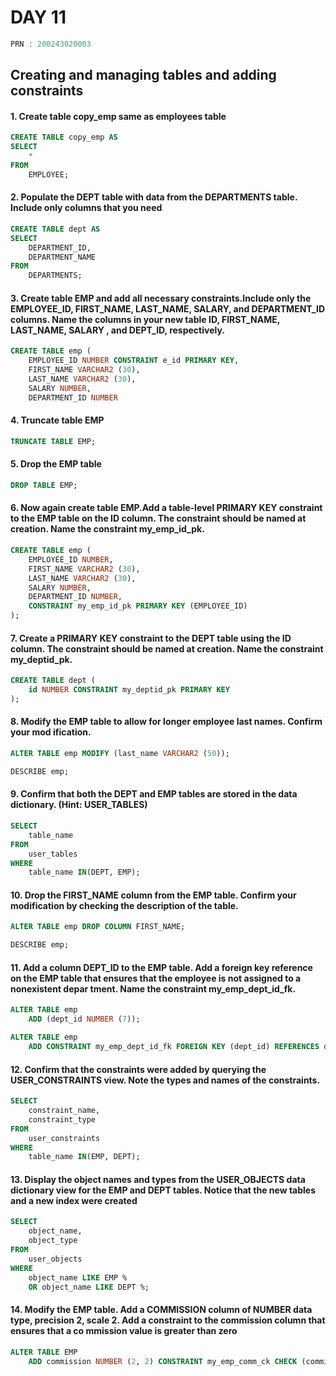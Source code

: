 # DAY 11


```C
PRN : 200243020003
```
## Creating and managing tables and adding constraints
#### 1. Create table copy_emp same as employees table
```sql
CREATE TABLE copy_emp AS
SELECT
	*
FROM
	EMPLOYEE;
```
#### 2. Populate the DEPT table with data from the DEPARTMENTS table. Include only columns that you need
```sql
CREATE TABLE dept AS
SELECT
	DEPARTMENT_ID,
	DEPARTMENT_NAME
FROM
	DEPARTMENTS;
```

#### 3. Create table EMP and add all necessary constraints.Include only the EMPLOYEE_ID, FIRST_NAME, LAST_NAME, SALARY, and DEPARTMENT_ID columns. Name the columns in your new table ID, FIRST_NAME, LAST_NAME, SALARY , and DEPT_ID, respectively.
```sql
CREATE TABLE emp (
	EMPLOYEE_ID NUMBER CONSTRAINT e_id PRIMARY KEY,
	FIRST_NAME VARCHAR2 (30),
	LAST_NAME VARCHAR2 (30),
	SALARY NUMBER,
	DEPARTMENT_ID NUMBER
```
#### 4. Truncate table EMP
```sql
TRUNCATE TABLE EMP;
```

#### 5. Drop the EMP table
```sql
DROP TABLE EMP;
```

#### 6. Now again create table EMP.Add a table-level PRIMARY KEY constraint to the EMP table on the ID column. The constraint should be named at creation. Name the constraint my_emp_id_pk.
```sql
CREATE TABLE emp (
	EMPLOYEE_ID NUMBER,
	FIRST_NAME VARCHAR2 (30),
	LAST_NAME VARCHAR2 (30),
	SALARY NUMBER,
	DEPARTMENT_ID NUMBER,
	CONSTRAINT my_emp_id_pk PRIMARY KEY (EMPLOYEE_ID)
);
```

#### 7. Create a PRIMARY KEY constraint to the DEPT table using the ID column. The constraint should be named at creation. Name the constraint my_deptid_pk.
```sql
CREATE TABLE dept (
	id NUMBER CONSTRAINT my_deptid_pk PRIMARY KEY
);
```
#### 8. Modify the EMP table to allow for longer employee last names. Confirm your mod ification.
```sql
ALTER TABLE emp MODIFY (last_name VARCHAR2 (50));

DESCRIBE emp;
```
#### 9. Confirm that both the DEPT and EMP tables are stored in the data dictionary. (Hint: USER_TABLES)
```sql
SELECT
	table_name
FROM
	user_tables
WHERE
	table_name IN(DEPT, EMP);
```
#### 10. Drop the FIRST_NAME column from the EMP table. Confirm your modification by checking the description of the table.
```sql
ALTER TABLE emp DROP COLUMN FIRST_NAME;

DESCRIBE emp;
```
#### 11. Add a column DEPT_ID to the EMP table. Add a foreign key reference on the EMP table that ensures that the employee is not assigned to a nonexistent depar tment. Name the constraint my_emp_dept_id_fk.
```sql
ALTER TABLE emp
	ADD (dept_id NUMBER (7));

ALTER TABLE emp
	ADD CONSTRAINT my_emp_dept_id_fk FOREIGN KEY (dept_id) REFERENCES dept (id);
```
#### 12. Confirm that the constraints were added by querying the USER_CONSTRAINTS view. Note the types and names of the constraints.
```sql
SELECT
	constraint_name,
	constraint_type
FROM
	user_constraints
WHERE
	table_name IN(EMP, DEPT);
```
#### 13. Display the object names and types from the USER_OBJECTS data dictionary view for the EMP and DEPT tables. Notice that the new tables and a new index were created
```sql
SELECT
	object_name,
	object_type
FROM
	user_objects
WHERE
	object_name LIKE EMP %
	OR object_name LIKE DEPT %;
```
#### 14. Modify the EMP table. Add a COMMISSION column of NUMBER data type, precision 2, scale 2. Add a constraint to the commission column that ensures that a co mmission value is greater than zero
```sql
ALTER TABLE EMP
	ADD commission NUMBER (2, 2) CONSTRAINT my_emp_comm_ck CHECK (commission >= 0;
```   